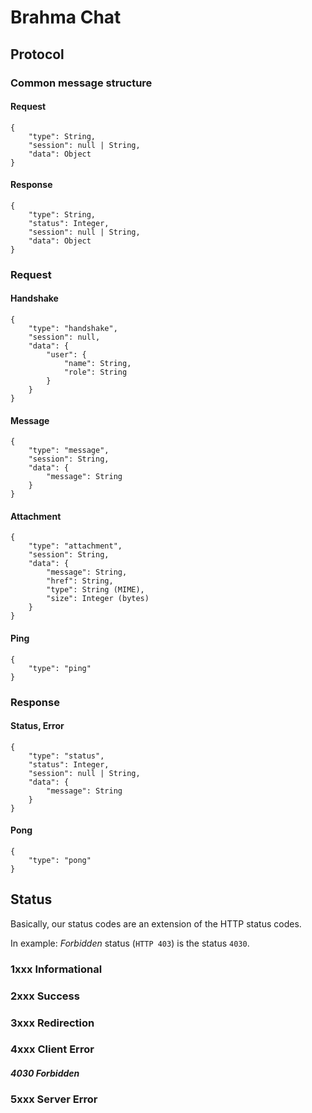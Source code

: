 # Brahma Chat

## Protocol

### Common message structure
#### Request
```
{
	"type": String,
	"session": null | String,
	"data": Object
}
```
#### Response
```
{
	"type": String,
	"status": Integer,
	"session": null | String,
	"data": Object
}
```
### Request
#### Handshake
```
{
	"type": "handshake",
	"session": null,
	"data": {
		"user": {
			"name": String,
			"role": String
		}
	}
}
```
#### Message
```
{
	"type": "message",
	"session": String,
	"data": {
		"message": String
	}
}
```
#### Attachment
```
{
	"type": "attachment",
	"session": String,
	"data": {
		"message": String,
		"href": String,
		"type": String (MIME),
		"size": Integer (bytes)
	}
}
```
#### Ping
```
{
	"type": "ping"
}
```
### Response
#### Status, Error
```
{
	"type": "status",
	"status": Integer,
	"session": null | String,
	"data": {
		"message": String
	}
}
```
#### Pong
```
{
	"type": "pong"
}
```
## Status
Basically, our status codes are an extension of the HTTP status codes.

In example: _Forbidden_ status (`HTTP 403`) is the status `4030`.

### 1xxx Informational
### 2xxx Success
### 3xxx Redirection
### 4xxx Client Error
##### 4030 Forbidden
### 5xxx Server Error